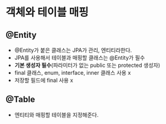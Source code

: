 # 객체와 테이블 매핑 
## @Entity 
- @Entity가 붙은 클래스는 JPA가 관리, 엔티티라한다. 
- JPA를 사용해서 테이블과 매핑할 클래스는 @Entity가 필수
- **기본 생성자 필수**(파라미터가 없는 public 또는 protected 생성자)
- final 클래스, enum, interface, inner 클래스 사용 x 
- 저장할 필드에 final 사용 x 

## @Table
- 엔티티와 매핑할 테이블을 지정해준다. 